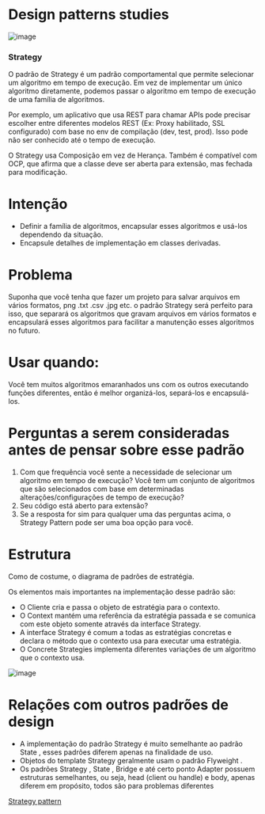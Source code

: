# Design patterns studies

![image](https://user-images.githubusercontent.com/61892998/187052966-90b30b5f-a49c-4012-9254-0042f250baf4.png)

### Strategy

O padrão de Strategy é um padrão comportamental que permite selecionar um algoritmo em tempo de execução. Em vez de implementar um único algoritmo diretamente, podemos passar o algoritmo em tempo de execução de uma família de algoritmos.

Por exemplo, um aplicativo que usa REST para chamar APIs pode precisar escolher entre diferentes modelos REST (Ex: Proxy habilitado, SSL configurado) com base no env de compilação (dev, test, prod). Isso pode não ser conhecido até o tempo de execução.

O Strategy usa Composição em vez de Herança. Também é compatível com OCP, que afirma que a classe deve ser aberta para extensão, mas fechada para modificação.

# Intenção
* Definir a família de algoritmos, encapsular esses algoritmos e usá-los dependendo da situação.
* Encapsule detalhes de implementação em classes derivadas.

# Problema
Suponha que você tenha que fazer um projeto para salvar arquivos em vários formatos, png .txt .csv .jpg etc. o padrão Strategy será perfeito para isso, que separará os algoritmos que gravam arquivos em vários formatos e encapsulará esses algoritmos para facilitar a manutenção esses algoritmos no futuro.

# Usar quando:
Você tem muitos algoritmos emaranhados uns com os outros executando funções diferentes, então é melhor organizá-los, separá-los e encapsulá-los.

# Perguntas a serem consideradas antes de pensar sobre esse padrão

1. Com que frequência você sente a necessidade de selecionar um algoritmo em tempo de execução?
Você tem um conjunto de algoritmos que são selecionados com base em determinadas alterações/configurações de tempo de execução?
2. Seu código está aberto para extensão?
3. Se a resposta for sim para qualquer uma das perguntas acima, o Strategy Pattern pode ser uma boa opção para você.

# Estrutura
Como de costume, o diagrama de padrões de estratégia.

Os elementos mais importantes na implementação desse padrão são:

* O Cliente cria e passa o objeto de estratégia para o contexto.
* O Context mantém uma referência da estratégia passada e se comunica com este objeto somente através da interface Strategy.
* A interface Strategy é comum a todas as estratégias concretas e declara o método que o contexto usa para executar uma estratégia.
* O Concrete Strategies implementa diferentes variações de um algoritmo que o contexto usa.

![image](https://user-images.githubusercontent.com/61892998/187053940-7458814f-79e0-4cd6-bc23-53e92f1c7443.png)

# Relações com outros padrões de design
* A implementação do padrão Strategy é muito semelhante ao padrão State , esses padrões diferem apenas na finalidade de uso.
* Objetos do template Strategy geralmente usam o padrão Flyweight .
* Os padrões Strategy , State , Bridge e até certo ponto Adapter possuem estruturas semelhantes, ou seja, head (client ou handle) e body, apenas diferem em propósito, todos são para problemas diferentes


[Strategy pattern](https://refactoring.guru/design-patterns/strategy)
